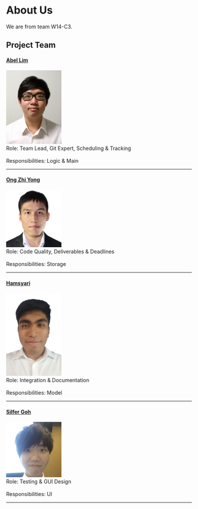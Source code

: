 # About Us

We are from team W14-C3. 

## Project Team

#### [Abel Lim](http://github.com/abellimz) <br>
<img src="images/AbelLim.jpg" width="150"><br>
Role: Team Lead, Git Expert, Scheduling & Tracking <br>  
Responsibilities: Logic & Main

-----

#### [Ong Zhi Yong](http://github.com/zhiyong4113)
<img src="images/OngZhiYong.jpg" width="150"><br>
Role: Code Quality, Deliverables & Deadlines <br>  
Responsibilities: Storage

-----

#### [Hamsyari](http://github.com/hamsyari) 
<img src="images/Hamsyari.jpg" width="150"><br>
Role: Integration & Documentation <br>  
Responsibilities: Model

-----

#### [Silfer Goh](http://github.com/Silfer)
<img src="images/GohYuanTat.jpg" width="150"><br>
Role: Testing & GUI Design <br>  
Responsibilities: UI

-----